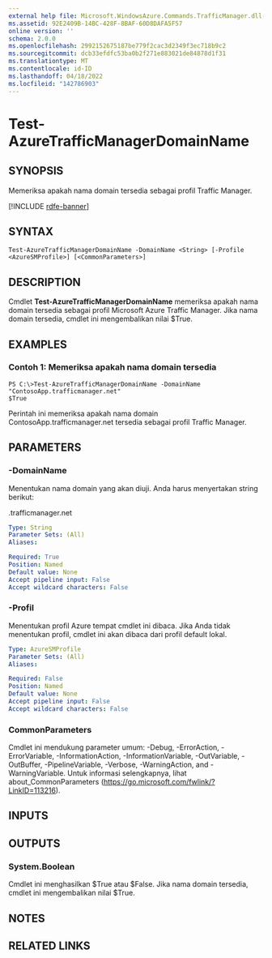 ```yaml
---
external help file: Microsoft.WindowsAzure.Commands.TrafficManager.dll-Help.xml
ms.assetid: 92E2409B-14BC-428F-8BAF-60D8DAFA5F57
online version: ''
schema: 2.0.0
ms.openlocfilehash: 2992152675187be779f2cac3d2349f3ec718b9c2
ms.sourcegitcommit: dcb33efdfc53ba0b2f271e883021de84878d1f31
ms.translationtype: MT
ms.contentlocale: id-ID
ms.lasthandoff: 04/18/2022
ms.locfileid: "142786903"
---
```

# Test-AzureTrafficManagerDomainName

## SYNOPSIS
Memeriksa apakah nama domain tersedia sebagai profil Traffic Manager.

[!INCLUDE [rdfe-banner](../../includes/rdfe-banner.md)]

## SYNTAX

```
Test-AzureTrafficManagerDomainName -DomainName <String> [-Profile <AzureSMProfile>] [<CommonParameters>]
```

## DESCRIPTION
Cmdlet **Test-AzureTrafficManagerDomainName** memeriksa apakah nama domain tersedia sebagai profil Microsoft Azure Traffic Manager.
Jika nama domain tersedia, cmdlet ini mengembalikan nilai $True.

## EXAMPLES

### Contoh 1: Memeriksa apakah nama domain tersedia
```
PS C:\>Test-AzureTrafficManagerDomainName -DomainName "ContosoApp.trafficmanager.net"
$True
```

Perintah ini memeriksa apakah nama domain ContosoApp.trafficmanager.net tersedia sebagai profil Traffic Manager.

## PARAMETERS

### -DomainName
Menentukan nama domain yang akan diuji.
Anda harus menyertakan string berikut: 

.trafficmanager.net

```yaml
Type: String
Parameter Sets: (All)
Aliases: 

Required: True
Position: Named
Default value: None
Accept pipeline input: False
Accept wildcard characters: False
```

### -Profil
Menentukan profil Azure tempat cmdlet ini dibaca. Jika Anda tidak menentukan profil, cmdlet ini akan dibaca dari profil default lokal.

```yaml
Type: AzureSMProfile
Parameter Sets: (All)
Aliases: 

Required: False
Position: Named
Default value: None
Accept pipeline input: False
Accept wildcard characters: False
```

### CommonParameters
Cmdlet ini mendukung parameter umum: -Debug, -ErrorAction, -ErrorVariable, -InformationAction, -InformationVariable, -OutVariable, -OutBuffer, -PipelineVariable, -Verbose, -WarningAction, and -WarningVariable. Untuk informasi selengkapnya, lihat about_CommonParameters (https://go.microsoft.com/fwlink/?LinkID=113216).

## INPUTS

## OUTPUTS

### System.Boolean
Cmdlet ini menghasilkan $True atau $False.
Jika nama domain tersedia, cmdlet ini mengembalikan nilai $True.

## NOTES

## RELATED LINKS

